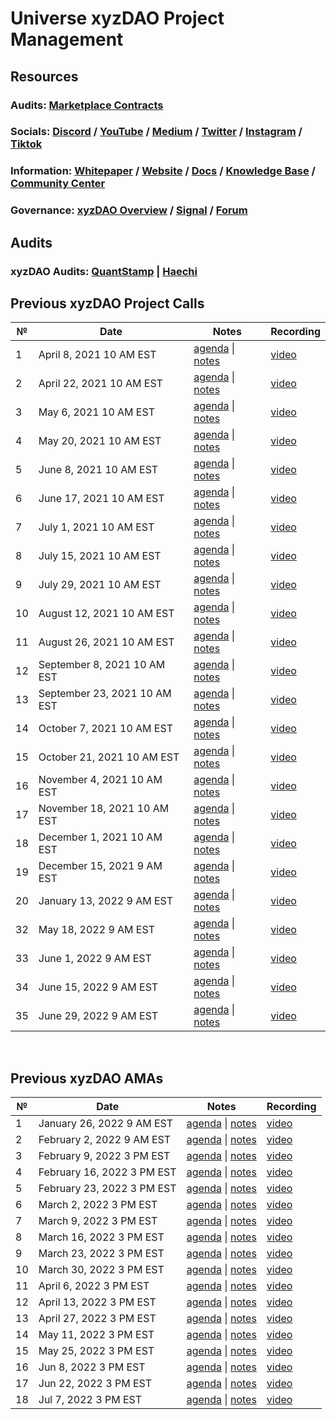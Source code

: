 # **Universe xyzDAO Project Management**

## **Resources**
### Audits:  [Marketplace Contracts](https://github.com/UniverseXYZ/xyzDAO-PM/blob/master/audits/PerfectAbstractions-Marketplace-Audit.pdf)

### Socials: [Discord](https://discord.gg/nfu) / [YouTube](https://www.youtube.com/channel/UCWt00md9T2b4iTsHWp_Fapw) / [Medium](https://medium.com/universe-xyz) / [Twitter](https://twitter.com/universe_xyz) / [Instagram](https://www.instagram.com/universe.xyz/) / [Tiktok](https://tiktok.com/@universe.xyz)
 
### Information: [Whitepaper](https://github.com/UniverseXYZ/UniverseXYZ-Whitepaper) / [Website](https://universe.xyz/) / [Docs](https://docs.universe.xyz/) / [Knowledge Base](https://universe.freshdesk.com/support/solutions) / [Community Center](https://clowncharles.notion.site/Universe-Community-Center-9e4043a8e6844769be26032bfe089baa)

### Governance: [xyzDAO Overview](https://dao.universe.xyz/governance/overview) / [Signal](https://signal.universe.xyz/#/) / [Forum](https://forum.universe.xyz/)

## **Audits**
### xyzDAO Audits: [QuantStamp](https://github.com/UniverseXYZ/xyzDAO-PM/blob/master/audits/Quantstamp-DAO.pdf) | [Haechi](https://github.com/UniverseXYZ/xyzDAO-PM/blob/master/audits/HAECHI-DAO.pdf)

## Previous xyzDAO Project Calls

 №  | Date                             | Notes          | Recording            |
--- | -------------------------------- | -------------- | -------------------- |
 1  | April 8, 2021 10 AM EST       | [agenda](https://github.com/UniverseXYZ/xyzDAO-PM/issues/1) \| [notes](https://github.com/UniverseXYZ/xyzDAO-PM/blob/master/Universe%20xyzDAO%20Project%20Calls/call_1.md)     | [video](https://youtu.be/3K4-cWBGl7Y) |
 2  | April 22, 2021 10 AM EST      | [agenda](https://github.com/UniverseXYZ/xyzDAO-PM/issues/2) \| [notes](https://github.com/UniverseXYZ/xyzDAO-PM/blob/master/Universe%20xyzDAO%20Project%20Calls/call_02.md)    | [video](https://youtu.be/JAZOA0ibCVA) |
 3  | May 6, 2021 10 AM EST         | [agenda](https://github.com/UniverseXYZ/xyzDAO-PM/issues/4) \| [notes](https://github.com/UniverseXYZ/xyzDAO-PM/blob/master/Universe%20xyzDAO%20Project%20Calls/call_03.md)    | [video](https://youtu.be/pYz3H-tWTOE) |
 4  | May 20, 2021 10 AM EST        | [agenda](https://github.com/UniverseXYZ/xyzDAO-PM/issues/7) \| [notes](https://github.com/UniverseXYZ/xyzDAO-PM/blob/master/Universe%20xyzDAO%20Project%20Calls/call_04.md)    | [video](https://youtu.be/_0YsbpMqF4E) |
 5  | June 8, 2021 10 AM EST        | [agenda](https://github.com/UniverseXYZ/xyzDAO-PM/issues/11) \| [notes](https://github.com/UniverseXYZ/xyzDAO-PM/blob/master/Universe%20xyzDAO%20Project%20Calls/call_05.md)    | [video](https://youtu.be/glRSBWgwQ34) |
 6  | June 17, 2021 10 AM EST       | [agenda](https://github.com/UniverseXYZ/xyzDAO-PM/issues/13) \| [notes](https://github.com/UniverseXYZ/xyzDAO-PM/blob/master/Universe%20xyzDAO%20Project%20Calls/call_06.md)    | [video](https://youtu.be/IZG1eB5zevw) |
 7  | July 1, 2021 10 AM EST        | [agenda](https://github.com/UniverseXYZ/xyzDAO-PM/issues/14) \| [notes](https://github.com/UniverseXYZ/xyzDAO-PM/blob/master/Universe%20xyzDAO%20Project%20Calls/call_07.md)    | [video](https://youtu.be/VVBaY-zbCec) |
 8  | July 15, 2021 10 AM EST       | [agenda](https://github.com/UniverseXYZ/xyzDAO-PM/issues/18) \| [notes](https://github.com/UniverseXYZ/xyzDAO-PM/blob/master/Universe%20xyzDAO%20Project%20Calls/call_08.md)    | [video](https://youtu.be/6NlsAzwf40M) |
 9  | July 29, 2021 10 AM EST       | [agenda](https://github.com/UniverseXYZ/xyzDAO-PM/issues/20) \| [notes](https://github.com/UniverseXYZ/xyzDAO-PM/blob/master/Universe%20xyzDAO%20Project%20Calls/call_09.md)    | [video](https://youtu.be/e-WTjMysyHY) |
 10 | August 12, 2021 10 AM EST    | [agenda](https://github.com/UniverseXYZ/xyzDAO-PM/issues/23) \| [notes](https://github.com/UniverseXYZ/xyzDAO-PM/blob/master/Universe%20xyzDAO%20Project%20Calls/call_10.md)     | [video](https://youtu.be/H4Fjo08ReJM) |
 11 | August 26, 2021 10 AM EST    | [agenda](https://github.com/UniverseXYZ/xyzDAO-PM/issues/24) \| [notes](https://github.com/UniverseXYZ/xyzDAO-PM/blob/master/Universe%20xyzDAO%20Project%20Calls/call_11.md)     | [video](https://youtu.be/497EfHx4o7k) |
 12 | September 8, 2021 10 AM EST  | [agenda](https://github.com/UniverseXYZ/xyzDAO-PM/issues/25) \| [notes](https://github.com/UniverseXYZ/xyzDAO-PM/blob/master/Universe%20xyzDAO%20Project%20Calls/call_12.md)     | [video](https://youtu.be/N9XX4RF8N64) |
 13 | September 23, 2021 10 AM EST | [agenda](https://github.com/UniverseXYZ/xyzDAO-PM/issues/30) \| [notes](https://github.com/UniverseXYZ/xyzDAO-PM/blob/master/Universe%20xyzDAO%20Project%20Calls/call_13.md)     | [video](https://youtu.be/U1S6s3Lvdt8) |
 14 | October 7, 2021 10 AM EST    | [agenda](https://github.com/UniverseXYZ/xyzDAO-PM/issues/31) \| [notes](https://github.com/UniverseXYZ/xyzDAO-PM/blob/master/Universe%20xyzDAO%20Project%20Calls/call_14.md)     | [video](https://youtu.be/otSaW_UN1MA) |
 15 | October 21, 2021 10 AM EST   | [agenda](https://github.com/UniverseXYZ/xyzDAO-PM/issues/32) \| [notes](https://github.com/UniverseXYZ/xyzDAO-PM/blob/master/Universe%20xyzDAO%20Project%20Calls/call_15.md)     | [video](https://youtu.be/BKVvObpaOV8) |
 16 | November 4, 2021 10 AM EST   | [agenda](https://github.com/UniverseXYZ/xyzDAO-PM/issues/33) \| [notes](https://github.com/UniverseXYZ/xyzDAO-PM/blob/master/Universe%20xyzDAO%20Project%20Calls/call_16.md)     | [video](https://youtu.be/8Hweakx2EEU) |
 17 | November 18, 2021 10 AM EST  | [agenda](https://github.com/UniverseXYZ/xyzDAO-PM/issues/34) \| [notes](https://github.com/UniverseXYZ/xyzDAO-PM/blob/master/Universe%20xyzDAO%20Project%20Calls/call_17.md)     | [video](https://youtu.be/VCk0fhQz8mw) |
 18 | December 1, 2021 10 AM EST   | [agenda](https://github.com/UniverseXYZ/xyzDAO-PM/issues/35) \| [notes](https://github.com/UniverseXYZ/xyzDAO-PM/blob/master/Universe%20xyzDAO%20Project%20Calls/call_18.md)     | [video](https://youtu.be/z8NQYiieuvQ) |
 19 | December 15, 2021 9 AM EST   | [agenda](https://github.com/UniverseXYZ/xyzDAO-PM/issues/36) \| [notes](https://github.com/UniverseXYZ/xyzDAO-PM/blob/master/Universe%20xyzDAO%20Project%20Calls/call_19.md)     | [video](https://youtu.be/m5CmlWfKdkw) |
 20 | January 13, 2022 9 AM EST    | [agenda](https://github.com/UniverseXYZ/xyzDAO-PM/issues/37) \| [notes](https://github.com/UniverseXYZ/xyzDAO-PM/blob/master/Universe%20xyzDAO%20Project%20Calls/call_20.md)     | [video](https://youtu.be/yCuMugf6bFo) |
 32 | May 18, 2022 9 AM EST    | [agenda](https://github.com/UniverseXYZ/xyzDAO-PM/issues/50) \| [notes](https://github.com/UniverseXYZ/xyzDAO-PM/blob/master/Universe%20xyzDAO%20Project%20Calls/call_32.md)     | [video](https://youtu.be/eQLeds84sfA) |
 33 | June 1, 2022 9 AM EST    | [agenda](https://github.com/UniverseXYZ/xyzDAO-PM/issues/55) \| [notes](https://github.com/UniverseXYZ/xyzDAO-PM/blob/master/Universe%20xyzDAO%20Project%20Calls/call_33.md)     | [video](https://youtu.be/mmx6clG81DY) |
 34 | June 15, 2022 9 AM EST    | [agenda](https://github.com/UniverseXYZ/xyzDAO-PM/issues/57) \| [notes](https://github.com/UniverseXYZ/xyzDAO-PM/blob/master/Universe%20xyzDAO%20Project%20Calls/call_34.md)     | [video](https://youtu.be/cJGe2w4KRJo) |
 35 | June 29, 2022 9 AM EST    | [agenda](https://github.com/UniverseXYZ/xyzDAO-PM/issues/59) \| [notes](https://github.com/UniverseXYZ/xyzDAO-PM/blob/master/Universe%20xyzDAO%20Project%20Calls/call_35.md)     | [video](https://youtu.be/UjTJ0ALWXX8) |


<br>

## Previous xyzDAO AMAs

 №  | Date                             | Notes          | Recording            |
--- | -------------------------------- | -------------- | -------------------- |
 1 | January 26, 2022 9 AM EST    | [agenda](https://github.com/UniverseXYZ/xyzDAO-PM/issues/38) \| [notes](https://github.com/UniverseXYZ/xyzDAO-PM/blob/master/Universe%20xyzDAO%20Project%20Calls/ama_1.md)     | [video](https://youtu.be/JVhbjAvQxnM) |
 2 | February 2, 2022 9 AM EST    | [agenda](https://github.com/UniverseXYZ/xyzDAO-PM/issues/39) \| [notes](https://github.com/UniverseXYZ/xyzDAO-PM/blob/master/Universe%20xyzDAO%20Project%20Calls/ama_2.md)     | [video](https://youtu.be/AujNpydtEX8) |
 3 | February 9, 2022 3 PM EST    | [agenda](https://github.com/UniverseXYZ/xyzDAO-PM/issues/40) \| [notes](https://github.com/UniverseXYZ/xyzDAO-PM/blob/master/Universe%20xyzDAO%20Project%20Calls/ama_3.md)     | [video](https://youtu.be/GtuncSFIZEM) |
 4 | February 16, 2022 3 PM EST   | [agenda](https://github.com/UniverseXYZ/xyzDAO-PM/issues/41) \| [notes](https://github.com/UniverseXYZ/xyzDAO-PM/blob/master/Universe%20xyzDAO%20Project%20Calls/ama_4.md)     | [video](https://youtu.be/XGCrJ8x_wYI) |
 5 | February 23, 2022 3 PM EST   | [agenda](https://github.com/UniverseXYZ/xyzDAO-PM/issues/42) \| [notes](https://github.com/UniverseXYZ/xyzDAO-PM/blob/master/Universe%20xyzDAO%20Project%20Calls/ama_5.md)     | [video](https://youtu.be/hJde3E-fuB4) |
 6 | March 2, 2022 3 PM EST       | [agenda](https://github.com/UniverseXYZ/xyzDAO-PM/issues/43) \| [notes](https://github.com/UniverseXYZ/xyzDAO-PM/blob/master/Universe%20xyzDAO%20Project%20Calls/ama_6.md)     | [video](https://youtu.be/MlmaMbrq2do) |
 7 | March 9, 2022 3 PM EST       | [agenda](https://github.com/UniverseXYZ/xyzDAO-PM/issues/44) \| [notes](https://github.com/UniverseXYZ/xyzDAO-PM/blob/master/Universe%20xyzDAO%20Project%20Calls/ama_7.md)     | [video](https://youtu.be/1q0eM9tKe_o) |
 8 | March 16, 2022 3 PM EST       | [agenda](https://github.com/UniverseXYZ/xyzDAO-PM/issues/45) \| [notes](https://github.com/UniverseXYZ/xyzDAO-PM/blob/master/Universe%20xyzDAO%20Project%20Calls/ama_8.md)     | [video](https://youtu.be/WeVpd3zVAnY) |
 9 | March 23, 2022 3 PM EST    | [agenda](https://github.com/UniverseXYZ/xyzDAO-PM/issues/46) \| [notes](https://github.com/UniverseXYZ/xyzDAO-PM/blob/master/Universe%20xyzDAO%20Project%20Calls/ama_9.md)     | [video](https://youtu.be/KLMUdyzaA5U) |
10 | March 30, 2022 3 PM EST    | [agenda](https://github.com/UniverseXYZ/xyzDAO-PM/issues/47) \| [notes](https://github.com/UniverseXYZ/xyzDAO-PM/blob/master/Universe%20xyzDAO%20Project%20Calls/ama_10.md)     | [video](https://youtu.be/0BwFX1lkCuY) |
11 | April 6, 2022 3 PM EST    | [agenda](https://github.com/UniverseXYZ/xyzDAO-PM/issues/48) \| [notes](https://github.com/UniverseXYZ/xyzDAO-PM/blob/master/Universe%20xyzDAO%20Project%20Calls/ama_11.md)     | [video](https://youtu.be/MHt6NGk1ST4) |
12 | April 13, 2022 3 PM EST    | [agenda](https://github.com/UniverseXYZ/xyzDAO-PM/issues/49) \| [notes](https://github.com/UniverseXYZ/xyzDAO-PM/blob/master/Universe%20xyzDAO%20Project%20Calls/ama_12.md)     | [video](https://youtu.be/bt-XOOY0oY0) |
13 | April 27, 2022 3 PM EST    | [agenda](https://github.com/UniverseXYZ/xyzDAO-PM/issues/51) \| [notes](https://github.com/UniverseXYZ/xyzDAO-PM/blob/master/Universe%20xyzDAO%20Project%20Calls/ama_13.md)     | [video](https://youtu.be/0HhWcZQPFII) |
14 | May 11, 2022 3 PM EST    | [agenda](https://github.com/UniverseXYZ/xyzDAO-PM/issues/53) \| [notes](https://github.com/UniverseXYZ/xyzDAO-PM/blob/master/Universe%20xyzDAO%20Project%20Calls/ama_14.md)     | [video](https://youtu.be/kp0dW0KVjYQ) |
15 | May 25, 2022 3 PM EST    | [agenda](https://github.com/UniverseXYZ/xyzDAO-PM/issues/54) \| [notes](https://github.com/UniverseXYZ/xyzDAO-PM/blob/master/Universe%20xyzDAO%20Project%20Calls/ama_15.md)     | [video](https://youtu.be/TfH2M727aI4) |
16 | Jun 8, 2022 3 PM EST    | [agenda](https://github.com/UniverseXYZ/xyzDAO-PM/issues/54) \| [notes](https://github.com/UniverseXYZ/xyzDAO-PM/blob/master/Universe%20xyzDAO%20Project%20Calls/ama_16.md)     | [video](https://youtu.be/hctWUAjQX1E) |
17 | Jun 22, 2022 3 PM EST    | [agenda](https://github.com/UniverseXYZ/xyzDAO-PM/issues/58) \| [notes](https://github.com/UniverseXYZ/xyzDAO-PM/blob/master/Universe%20xyzDAO%20Project%20Calls/ama_17.md)     | [video](https://youtu.be/FGAdoJDET-s) |
18 | Jul 7, 2022 3 PM EST    | [agenda](https://github.com/UniverseXYZ/xyzDAO-PM/issues/60) \| [notes](https://github.com/UniverseXYZ/xyzDAO-PM/blob/master/Universe%20xyzDAO%20Project%20Calls/ama_18.md)     | [video](https://youtu.be/BNDYgrlsLto) |


